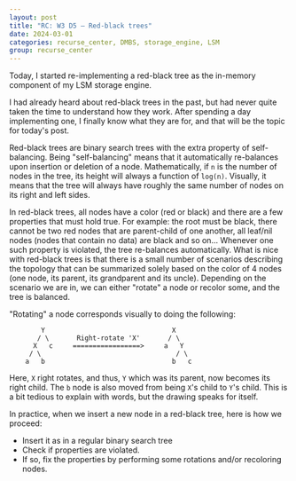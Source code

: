 ```yaml
---
layout: post
title: "RC: W3 D5 — Red-black trees"
date: 2024-03-01
categories: recurse_center, DMBS, storage_engine, LSM
group: recurse_center
---
```


Today, I started re-implementing a red-black tree as the in-memory component of my LSM storage engine.

I had already heard about red-black trees in the past, but had never quite taken the time to understand how they work.
After spending a day implementing one, I finally know what they are for, and that will be the topic for today's post.

Red-black trees are binary search trees with the extra property of self-balancing.
Being "self-balancing" means that it automatically re-balances upon insertion or deletion of a node.
Mathematically, if `n` is the number of nodes in the tree, its height will always a function of `log(n)`.
Visually, it means that the tree will always have roughly the same number of nodes on its right and left sides.

In red-black trees, all nodes have a color (red or black) and there are a few properties that must hold true. For
example: the root must be black, there cannot be two red nodes that are parent-child of one another, all leaf/nil nodes
(nodes that contain no data) are black and so on...
Whenever one such property is violated, the tree re-balances automatically.
What is nice with red-black trees is that there is a small number of scenarios describing the topology that can be
summarized solely based on the color of 4 nodes (one node, its parent, its grandparent and its uncle). Depending on the
scenario we are in, we can either "rotate" a node or recolor some, and the tree is balanced.

"Rotating" a node corresponds visually to doing the following:

```text
        Y                                X
       / \       Right-rotate 'X'       / \
      X   c     =================>     a   Y
     / \                                  / \
    a   b                                b   c
```

Here, `X` right rotates, and thus, `Y` which was its parent, now becomes its right child. The `b` node is also moved
from being `X`'s child to `Y`'s child. This is a bit tedious to explain with words, but the drawing speaks for itself.

In practice, when we insert a new node in a red-black tree, here is how we proceed:

- Insert it as in a regular binary search tree
- Check if properties are violated.
- If so, fix the properties by performing some rotations and/or recoloring nodes. 
